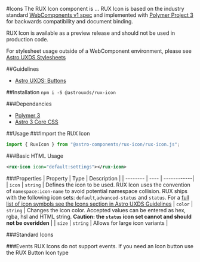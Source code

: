 #Icons
The RUX Icon component is … RUX Icon is based on the industry standard [WebComponents v1 spec](https://html.spec.whatwg.org/multipage/custom-elements.html) and implemented with [Polymer Project 3](https://www.polymer-project.org) for backwards compatibility and document binding.

RUX Icon is available as a preview release and should not be used in production code.

For stylesheet usage outside of a WebComponent environment, please see [Astro UXDS Stylesheets](https://bitbucket.org/rocketcom/astro-styles)

##Guidelines

* [Astro UXDS: Buttons](http://www.astrouxds.com/library/icons)

##Installation
`npm i -S @astrouxds/rux-icon`

###Dependancies

* [Polymer 3](https://www.polymer-project.com)
* [Astro 3 Core CSS](https://bitbucket.org/rocketcom/astro-styles/src/master/)

##Usage
###Import the RUX Icon

```javascript
import { RuxIcon } from "@astro-components/rux-icon/rux-icon.js";
```

###Basic HTML Usage

```xml
<rux-icon icon="default:settings"></rux-icon>
```

###Properties
| Property | Type | Description |
| -------- | ---- | ------------|
| `icon` | `string` | Defines the icon to be used. RUX Icon uses the convention of `namespace:icon-name` to avoid potential namespace collision. RUX ships with the following icon sets: `default`,`advanced-status` and `status`. For a [full list of icon symbols see the Icons section in Astro UXDS Guidelines](<(https://cms.astrouxds.com/library/buttons)>)
| `color` | `string` | Changes the icon color. Accepted values can be entered as hex, rgba, hsl and HTML string. **Caution: the `status` icon set cannot and should not be overidden** |
| `size` | `string` | Allows for large icon variants |

###Standard Icons

###Events
RUX Icons do not support events. If you need an Icon button use the RUX Button Icon type
